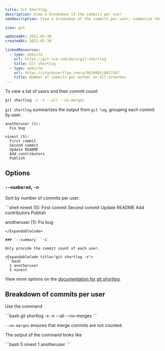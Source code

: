 ```yaml
---
title: Git Shortlog
description: View a breakdown of the commits per user
seoDescription: View a breakdown of the commits per user; summarize the commit count of users and authors

icon: git

updatedAt: 2021-05-30
createdAt: 2021-05-30

linkedResources:
  - type: website
    url: https://git-scm.com/docs/git-shortlog
    title: Git shortlog
  - type: website
    url: https://stackoverflow.com/a/9839491/8677167
    title: Number of commits per author on all branches
---
```


<Alert primary title="Summary" open>

To view a list of users and their commit count:

```bash
git shortlog -s -n --all --no-merges
```

</Alert>

`git shortlog` summarizes the output from `git log`, grouping each commit by user:

<ExpandableCode title="git shortlog">

```shell
anotheruser (1):
  Fix bug

ninest (5):
  First commit
  Second commit
  Update README
  Add contributors
  Publish
```

</ExpandableCode>

## Options

### `--numbered`, `-n`

Sort by number of commits per user:

<ExpandableCode title="git shortlog -n">
```shell 
ninest (5):
  First commit
  Second commit
  Update README
  Add contributors
  Publish

anotheruser (1):
  Fix bug
```
</ExpandableCode>

### `--summary` `-s`

Only provide the commit count of each user.

<ExpandableCode title="git shortlog -s">
```bash
  1 anotheruser
  5 ninest
```
</ExpandableCode>

View more options on the [documentation for git shortlog](https://git-scm.com/docs/git-shortlog).

## Breakdown of commits per user

Use the command

<ExpandableCode>
```bash
git shortlog -s -n --all --no-merges
```
</ExpandableCode>

`--no-merges` ensures that merge commits are not counted.

The output of the command looks like

<ExpandableCode title="git shortlog -s -n --all --no-merges">
```bash 
  5 ninest
  1 anotheruser
```
</ExpandableCode>